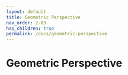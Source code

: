 ```yaml
---
layout: default
title: Geometric Perspective
nav_order: 2-03
has_children: true
permalink: /docs/geometric-perspective
---
```


# Geometric Perspective

